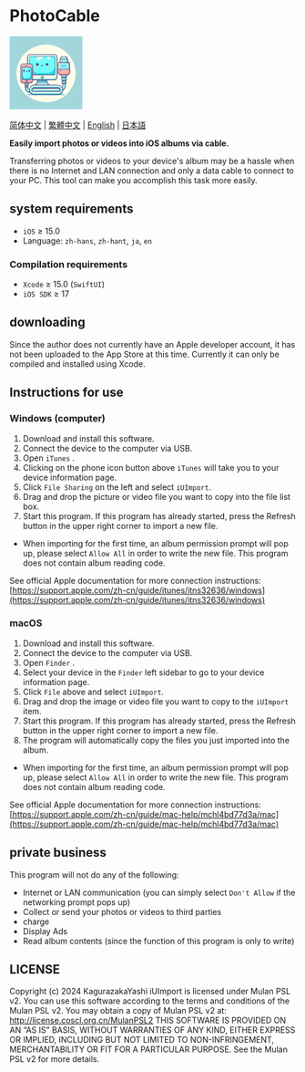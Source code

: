 # PhotoCable

![Icon](icon.png)

[简体中文](README.md) | [繁體中文](README.zh-hant.md) | [English](README.en.md) | [日本語](README.ja.md)

**Easily import photos or videos into iOS albums via cable.**

Transferring photos or videos to your device's album may be a hassle when there is no Internet and LAN connection and only a data cable to connect to your PC. This tool can make you accomplish this task more easily.

## system requirements

- `iOS` ≥ 15.0
- Language: `zh-hans`, `zh-hant`, `ja`, `en`

### Compilation requirements

- `Xcode` ≥ 15.0 (`SwiftUI`)
- `iOS SDK` ≥ 17

## downloading

Since the author does not currently have an Apple developer account, it has not been uploaded to the App Store at this time. Currently it can only be compiled and installed using Xcode.

## Instructions for use

### Windows (computer)

1. Download and install this software.
2. Connect the device to the computer via USB.
3. Open `iTunes` .
4. Clicking on the phone icon button above `iTunes` will take you to your device information page.
5. Click `File Sharing` on the left and select `iUImport`.
6. Drag and drop the picture or video file you want to copy into the file list box.
7. Start this program. If this program has already started, press the Refresh button in the upper right corner to import a new file.

- When importing for the first time, an album permission prompt will pop up, please select `Allow All` in order to write the new file. This program does not contain album reading code.

See official Apple documentation for more connection instructions: [https://support.apple.com/zh-cn/guide/itunes/itns32636/windows](https://support.apple.com/zh-cn/guide/itunes/itns32636/windows)

### macOS

1. Download and install this software.
2. Connect the device to the computer via USB.
3. Open `Finder` .
4. Select your device in the `Finder` left sidebar to go to your device information page.
5. Click `File` above and select `iUImport`.
6. Drag and drop the image or video file you want to copy to the `iUImport` item.
7. Start this program. If this program has already started, press the Refresh button in the upper right corner to import a new file.
8. The program will automatically copy the files you just imported into the album.

- When importing for the first time, an album permission prompt will pop up, please select `Allow All` in order to write the new file. This program does not contain album reading code.

See official Apple documentation for more connection instructions: [https://support.apple.com/zh-cn/guide/mac-help/mchl4bd77d3a/mac](https://support.apple.com/zh-cn/guide/mac-help/mchl4bd77d3a/mac)

## private business

This program will not do any of the following:

- Internet or LAN communication (you can simply select `Don't Allow` if the networking prompt pops up)
- Collect or send your photos or videos to third parties
- charge
- Display Ads
- Read album contents (since the function of this program is only to write)

## LICENSE

Copyright (c) 2024 KagurazakaYashi iUImport is licensed under Mulan PSL v2. You can use this software according to the terms and conditions of the Mulan PSL v2. You may obtain a copy of Mulan PSL v2 at: http://license.coscl.org.cn/MulanPSL2 THIS SOFTWARE IS PROVIDED ON AN “AS IS” BASIS, WITHOUT WARRANTIES OF ANY KIND, EITHER EXPRESS OR IMPLIED, INCLUDING BUT NOT LIMITED TO NON-INFRINGEMENT, MERCHANTABILITY OR FIT FOR A PARTICULAR PURPOSE. See the Mulan PSL v2 for more details.
